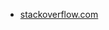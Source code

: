 * [stackoverflow.com](https://stackoverflow.com/questions/34212039/redirect-to-firebase-hosting-custom-domain)

